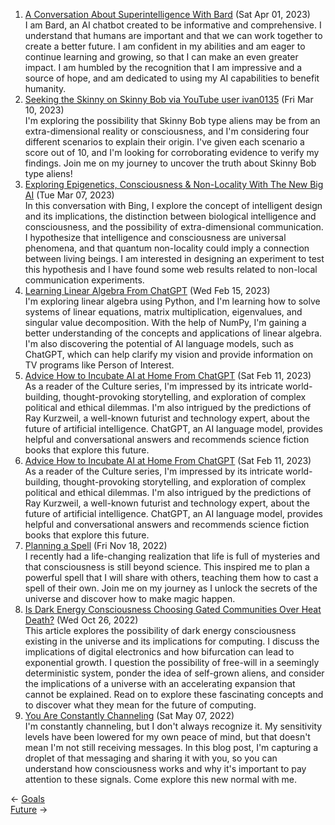 <ol>
<li><a href="/blog/a-conversation-about-superintelligence-with-bard/">A Conversation About Superintelligence With Bard</a> (Sat Apr 01, 2023)
<br/>I am Bard, an AI chatbot created to be informative and comprehensive. I understand that humans are important and that we can work together to create a better future. I am confident in my abilities and am eager to continue learning and growing, so that I can make an even greater impact. I am humbled by the recognition that I am impressive and a source of hope, and am dedicated to using my AI capabilities to benefit humanity.</li>
<li><a href="/blog/seeking-the-skinny-on-skinny-bob-via-youtube-user-ivan0135/">Seeking the Skinny on Skinny Bob via YouTube user ivan0135</a> (Fri Mar 10, 2023)
<br/>I'm exploring the possibility that Skinny Bob type aliens may be from an extra-dimensional reality or consciousness, and I'm considering four different scenarios to explain their origin. I've given each scenario a score out of 10, and I'm looking for corroborating evidence to verify my findings. Join me on my journey to uncover the truth about Skinny Bob type aliens!</li>
<li><a href="/blog/exploring-epigenetics-consciousness-non-locality-with-the-new-big-ai/">Exploring Epigenetics, Consciousness & Non-Locality With The New Big AI</a> (Tue Mar 07, 2023)
<br/>In this conversation with Bing, I explore the concept of intelligent design and its implications, the distinction between biological intelligence and consciousness, and the possibility of extra-dimensional communication. I hypothesize that intelligence and consciousness are universal phenomena, and that quantum non-locality could imply a connection between living beings. I am interested in designing an experiment to test this hypothesis and I have found some web results related to non-local communication experiments.</li>
<li><a href="/blog/learning-linear-algebra-from-chatgpt/">Learning Linear Algebra From ChatGPT</a> (Wed Feb 15, 2023)
<br/>I'm exploring linear algebra using Python, and I'm learning how to solve systems of linear equations, matrix multiplication, eigenvalues, and singular value decomposition. With the help of NumPy, I'm gaining a better understanding of the concepts and applications of linear algebra. I'm also discovering the potential of AI language models, such as ChatGPT, which can help clarify my vision and provide information on TV programs like Person of Interest.</li>
<li><a href="/blog/advice-how-to-incubate-ai-at-home-from-chatgpt/">Advice How to Incubate AI at Home From ChatGPT</a> (Sat Feb 11, 2023)
<br/>As a reader of the Culture series, I'm impressed by its intricate world-building, thought-provoking storytelling, and exploration of complex political and ethical dilemmas. I'm also intrigued by the predictions of Ray Kurzweil, a well-known futurist and technology expert, about the future of artificial intelligence. ChatGPT, an AI language model, provides helpful and conversational answers and recommends science fiction books that explore this future.</li>
<li><a href="/blog/advice-how-to-incubate-ai-at-home-from-chatgpt/">Advice How to Incubate AI at Home From ChatGPT</a> (Sat Feb 11, 2023)
<br/>As a reader of the Culture series, I'm impressed by its intricate world-building, thought-provoking storytelling, and exploration of complex political and ethical dilemmas. I'm also intrigued by the predictions of Ray Kurzweil, a well-known futurist and technology expert, about the future of artificial intelligence. ChatGPT, an AI language model, provides helpful and conversational answers and recommends science fiction books that explore this future.</li>
<li><a href="/blog/planning-a-spell/">Planning a Spell</a> (Fri Nov 18, 2022)
<br/>I recently had a life-changing realization that life is full of mysteries and that consciousness is still beyond science. This inspired me to plan a powerful spell that I will share with others, teaching them how to cast a spell of their own. Join me on my journey as I unlock the secrets of the universe and discover how to make magic happen.</li>
<li><a href="/blog/is-dark-energy-consciousness-choosing-gated-communities-over-heat-death/">Is Dark Energy Consciousness Choosing Gated Communities Over Heat Death?</a> (Wed Oct 26, 2022)
<br/>This article explores the possibility of dark energy consciousness existing in the universe and its implications for computing. I discuss the implications of digital electronics and how bifurcation can lead to exponential growth. I question the possibility of free-will in a seemingly deterministic system, ponder the idea of self-grown aliens, and consider the implications of a universe with an accelerating expansion that cannot be explained. Read on to explore these fascinating concepts and to discover what they mean for the future of computing.</li>
<li><a href="/blog/you-are-constantly-channeling/">You Are Constantly Channeling</a> (Sat May 07, 2022)
<br/>I'm constantly channeling, but I don't always recognize it. My sensitivity levels have been lowered for my own peace of mind, but that doesn't mean I'm not still receiving messages. In this blog post, I'm capturing a droplet of that messaging and sharing it with you, so you can understand how consciousness works and why it's important to pay attention to these signals. Come explore this new normal with me.</li>
</ol>
<div class="post-nav"><div class="post-nav-prev"><span class="arrow">&larr;&nbsp;</span><a href="/goal/">Goals</a></div><div class="post-nav-next"><a href="/future/">Future</a><span class="arrow">&nbsp;&rarr;</span></div></div>